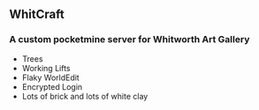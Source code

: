 ## WhitCraft

### A custom pocketmine server for Whitworth Art Gallery

 * Trees
 * Working Lifts
 * Flaky WorldEdit
 * Encrypted Login
 * Lots of brick and lots of white clay


